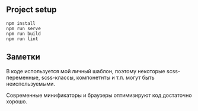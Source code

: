 ## Project setup
```
npm install
npm run serve
npm run build
npm run lint
```

## Заметки

В коде используется мой личный шаблон, 
поэтому некоторые scss-переменные, scss-классы, компонетнты и т.п. могут быть неиспользуемыми.  
  
Современные минификаторы и браузеры оптимизируют код достаточно хорошо. 
